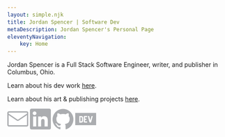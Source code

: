 ```yaml
---
layout: simple.njk
title: Jordan Spencer | Software Dev
metaDescription: Jordan Spencer's Personal Page
eleventyNavigation:
    key: Home
---
```

<div class="splash"><span class="semibold">Jordan Spencer</span> is a Full Stack Software Engineer, writer, and publisher in Columbus, Ohio.

<span class="splash-subs">Learn about his dev work <span class="semibold"><a href="/pages/about">here</a></span>.</span>

<span class="splash-subs-sub">Learn about his art & publishing projects <span class="semibold"><a href="/pages/other">here</a></span>.</span></div>

<div class="center"><a title="Link to email" href="mailto:Jordan.S.Spencer@gmail.com"><img class="icon" src="/icons/mail.svg" alt="envelope icon"></a> <a title="Link to LinkedIn profile" href="https://www.linkedin.com/in/jordanspencercbus/" target="_blank"><img class="icon" src="/icons/linkedin.svg" alt="LinkedIn logo icon"></a> <a title="Link to GitHub profile" href="https://github.com/jsspen/" target="_blank"><img class="icon" src="/icons/github.svg" alt="GitHub logo icon"></a> <a title="Link to Dev.to profile" href="https://dev.to/jsspen" target="_blank"><img class="icon" src="/icons/devdotto.svg" alt="Dev.to logo icon"></a></div>

